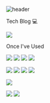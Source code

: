 ![header](https://capsule-render.vercel.app/api?type=waving&color=auto&height=300&section=header&text=EpsteinKim`s%20Github&fontSize=60)

Tech Blog 💻

<a href="https://velog.io/@yskim9718"><img src="https://img.shields.io/badge/Velog-20C997?style=flat-square&logo=Velog&logoColor=white&link=https://velog.io/@yskim9718"/></a>

Once I've Used


<img src="https://img.shields.io/badge/HTML5-E34F26?style=flat-square&logo=HTML5&logoColor=white"/> <img src="https://img.shields.io/badge/CSS3-1572B6?style=flat-square&logo=CSS3&logoColor=white"/>
<img src="https://img.shields.io/badge/JavaScript-F7DF1E?style=flat-square&logo=JavaScript&logoColor=black"/> 
<img src="https://img.shields.io/badge/Bootstrap-7952B3?style=flat-square&logo=Bootstrap&logoColor=white"/>


<img src="https://img.shields.io/badge/Java-007396?style=flat-square&logo=Java&logoColor=white"/> <img src="https://img.shields.io/badge/Thymeleaf-005F0F?style=flat-square&logo=Thymeleaf&logoColor=white"/>
<img src="https://img.shields.io/badge/Spring-6DB33F?style=flat-square&logo=Spring&logoColor=white"/>
<img src="https://img.shields.io/badge/Spring Boot-6DB33F?style=flat-square&logo=Spring Boot&logoColor=white"/>

<img src="https://img.shields.io/badge/Python-3776AB?style=flat-square&logo=Python&logoColor=white"/>

<img src="https://img.shields.io/badge/Oracle Cloud DB-F80000?style=flat-square&logo=Oracle&logoColor=white"/> <img src="https://img.shields.io/badge/AWS EC2-232F3E?style=flat-square&logo=Amazon AWS&logoColor=white"/>
